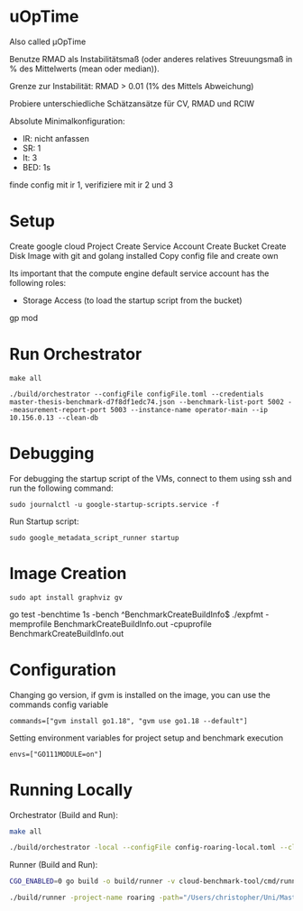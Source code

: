 # uOpTime

Also called μOpTime

Benutze RMAD als Instabilitätsmaß (oder anderes relatives Streuungsmaß in % des Mittelwerts (mean oder median)).

Grenze zur Instabilität: RMAD > 0.01 (1% des Mittels Abweichung)

Probiere unterschiedliche Schätzansätze für CV, RMAD und RCIW

Absolute Minimalkonfiguration:
- IR: nicht anfassen
- SR: 1
- It: 3
- BED: 1s


finde config mit ir 1, verifiziere mit ir 2 und 3


# Setup

Create google cloud Project
Create Service Account
Create Bucket
Create Disk Image with git and golang installed
Copy config file and create own

Its important that the compute engine default service account has the following roles:
- Storage Access (to load the startup script from the bucket)

gp mod

# Run Orchestrator

```
make all
```

```
./build/orchestrator --configFile configFile.toml --credentials master-thesis-benchmark-d7f8df1edc74.json --benchmark-list-port 5002 --measurement-report-port 5003 --instance-name operator-main --ip 10.156.0.13 --clean-db
```

# Debugging

For debugging the startup script of the VMs, connect to them using ssh and run the following command:
```
sudo journalctl -u google-startup-scripts.service -f
```

Run Startup script:
```
sudo google_metadata_script_runner startup
```

# Image Creation

```
sudo apt install graphviz gv
```

go test -benchtime 1s -bench ^BenchmarkCreateBuildInfo$ ./expfmt -memprofile BenchmarkCreateBuildInfo.out -cpuprofile BenchmarkCreateBuildInfo.out


# Configuration

Changing go version, if gvm is installed on the image, you can use the commands config variable
```
commands=["gvm install go1.18", "gvm use go1.18 --default"]
```

Setting environment variables for project setup and benchmark execution
```
envs=["GO111MODULE=on"]
```

# Running Locally

Orchestrator (Build and Run):
```bash
make all

./build/orchestrator -local --configFile config-roaring-local.toml --clean-db -bench ^BenchmarkChecksum$
```

Runner (Build and Run):
```bash
CGO_ENABLED=0 go build -o build/runner -v cloud-benchmark-tool/cmd/runner

./build/runner -project-name roaring -path="/Users/christopher/Uni/MasterThesis/repositories/roaring/" -logfile=false
```

